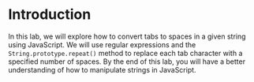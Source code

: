 # Introduction

In this lab, we will explore how to convert tabs to spaces in a given string using JavaScript. We will use regular expressions and the `String.prototype.repeat()` method to replace each tab character with a specified number of spaces. By the end of this lab, you will have a better understanding of how to manipulate strings in JavaScript.
